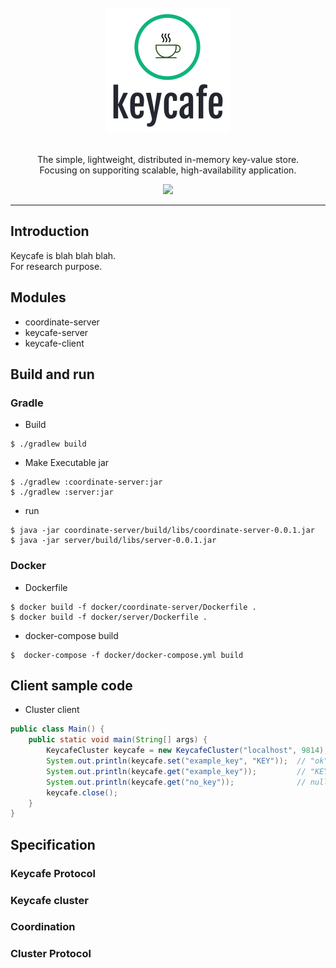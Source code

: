 <div align="center">
  <br/>
  <img src="./docs/images/logo.png" width="200" />
  <br/>
  <br/>
  <p>
    The simple, lightweight, distributed in-memory key-value store. <br/>
    Focusing on supporiting scalable, high-availability application.  
  </p>
  <p>
    <a href="https://github.com/actumn/keycafe/blob/master/LICENSE">
      <img src="https://img.shields.io/badge/license-MIT-blue.svg"/>
    </a>
  </p>
</div>

---
## Introduction
Keycafe is blah blah blah.  
For research purpose.

## Modules
- coordinate-server
- keycafe-server
- keycafe-client


## Build and run
### Gradle
- Build
```shell script
$ ./gradlew build
```
- Make Executable jar
```shell script
$ ./gradlew :coordinate-server:jar
$ ./gradlew :server:jar
```
- run
```shell script
$ java -jar coordinate-server/build/libs/coordinate-server-0.0.1.jar
$ java -jar server/build/libs/server-0.0.1.jar
```
### Docker
- Dockerfile
```shell script
$ docker build -f docker/coordinate-server/Dockerfile .
$ docker build -f docker/server/Dockerfile .
```
- docker-compose build
```shell script
$  docker-compose -f docker/docker-compose.yml build
```

## Client sample code
- Cluster client
```java
public class Main() {
    public static void main(String[] args) {
        KeycafeCluster keycafe = new KeycafeCluster("localhost", 9814);
        System.out.println(keycafe.set("example_key", "KEY"));  // "ok"
        System.out.println(keycafe.get("example_key"));         // "KEY"
        System.out.println(keycafe.get("no_key"));              // null
        keycafe.close();
    }
}
```

## Specification
### Keycafe Protocol

### Keycafe cluster

### Coordination

### Cluster Protocol


